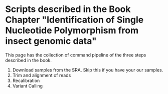 
# Scripts described in the Book Chapter "Identification of Single Nucleotide Polymorphism from insect genomic data"

This page has the collection of command pipeline of the three steps described in the book.

1. Download samples from the SRA. Skip this if you have your our samples.
2. Trim and alignment of reads
3. Recalibration
4. Variant Calling

